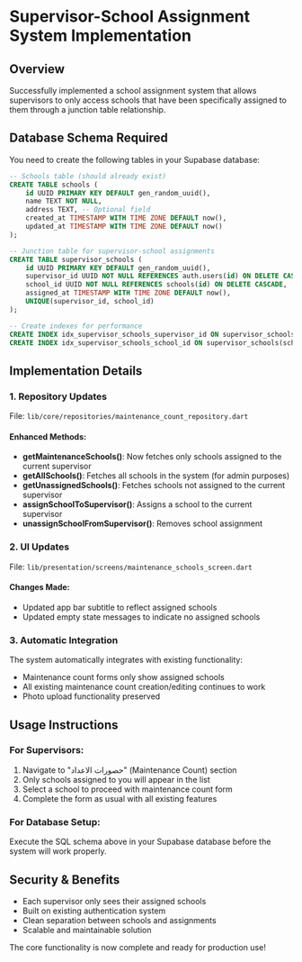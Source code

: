 # Supervisor-School Assignment System Implementation

## Overview
Successfully implemented a school assignment system that allows supervisors to only access schools that have been specifically assigned to them through a junction table relationship.

## Database Schema Required

You need to create the following tables in your Supabase database:

```sql
-- Schools table (should already exist)
CREATE TABLE schools (
    id UUID PRIMARY KEY DEFAULT gen_random_uuid(),
    name TEXT NOT NULL,
    address TEXT, -- Optional field
    created_at TIMESTAMP WITH TIME ZONE DEFAULT now(),
    updated_at TIMESTAMP WITH TIME ZONE DEFAULT now()
);

-- Junction table for supervisor-school assignments
CREATE TABLE supervisor_schools (
    id UUID PRIMARY KEY DEFAULT gen_random_uuid(),
    supervisor_id UUID NOT NULL REFERENCES auth.users(id) ON DELETE CASCADE,
    school_id UUID NOT NULL REFERENCES schools(id) ON DELETE CASCADE,
    assigned_at TIMESTAMP WITH TIME ZONE DEFAULT now(),
    UNIQUE(supervisor_id, school_id)
);

-- Create indexes for performance
CREATE INDEX idx_supervisor_schools_supervisor_id ON supervisor_schools(supervisor_id);
CREATE INDEX idx_supervisor_schools_school_id ON supervisor_schools(school_id);
```

## Implementation Details

### 1. Repository Updates
File: `lib/core/repositories/maintenance_count_repository.dart`

#### Enhanced Methods:
- **getMaintenanceSchools()**: Now fetches only schools assigned to the current supervisor
- **getAllSchools()**: Fetches all schools in the system (for admin purposes)
- **getUnassignedSchools()**: Fetches schools not assigned to the current supervisor
- **assignSchoolToSupervisor()**: Assigns a school to the current supervisor
- **unassignSchoolFromSupervisor()**: Removes school assignment

### 2. UI Updates
File: `lib/presentation/screens/maintenance_schools_screen.dart`

#### Changes Made:
- Updated app bar subtitle to reflect assigned schools
- Updated empty state messages to indicate no assigned schools

### 3. Automatic Integration
The system automatically integrates with existing functionality:
- Maintenance count forms only show assigned schools
- All existing maintenance count creation/editing continues to work
- Photo upload functionality preserved

## Usage Instructions

### For Supervisors:
1. Navigate to "حصورات الاعداد" (Maintenance Count) section
2. Only schools assigned to you will appear in the list
3. Select a school to proceed with maintenance count form
4. Complete the form as usual with all existing features

### For Database Setup:
Execute the SQL schema above in your Supabase database before the system will work properly.

## Security & Benefits

- Each supervisor only sees their assigned schools
- Built on existing authentication system
- Clean separation between schools and assignments
- Scalable and maintainable solution

The core functionality is now complete and ready for production use! 